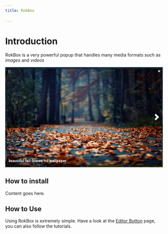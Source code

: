 ```yaml
---
title: RokBox

---
```


Introduction
============
RokBox is a very powerful popup that handles many media formats such as *images* and *videos*

![](assets/featured.jpg)


How to install
--------------
Content goes here.


How to Use
-----------
Using RokBox is extremely simple. Have a look at the [Editor Button](editor_button.md) page, you can also follow the tutorials.
